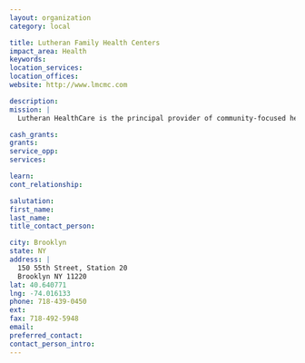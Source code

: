 ```yaml
---
layout: organization
category: local

title: Lutheran Family Health Centers
impact_area: Health
keywords: 
location_services: 
location_offices: 
website: http://www.lmcmc.com

description: 
mission: |
  Lutheran HealthCare is the principal provider of community-focused health care for southwest Brooklyn. 

cash_grants: 
grants: 
service_opp: 
services: 

learn: 
cont_relationship: 

salutation: 
first_name: 
last_name: 
title_contact_person: 

city: Brooklyn
state: NY
address: |
  150 55th Street, Station 20    
  Brooklyn NY 11220
lat: 40.640771
lng: -74.016133
phone: 718-439-0450
ext: 
fax: 718-492-5948
email: 
preferred_contact: 
contact_person_intro: 
---
```

